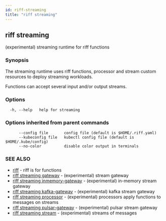 ```yaml
---
id: riff-streaming
title: "riff streaming"
---
```

## riff streaming

(experimental) streaming runtime for riff functions

### Synopsis

The streaming runtime uses riff functions, processor and stream custom resources
to deploy streaming workloads. 

Functions can accept several input and/or output streams.

### Options

```
  -h, --help   help for streaming
```

### Options inherited from parent commands

```
      --config file       config file (default is $HOME/.riff.yaml)
      --kubeconfig file   kubectl config file (default is $HOME/.kube/config)
      --no-color          disable color output in terminals
```

### SEE ALSO

* [riff](riff.md)	 - riff is for functions
* [riff streaming gateway](riff_streaming_gateway.md)	 - (experimental) stream gateway
* [riff streaming inmemory-gateway](riff_streaming_inmemory-gateway.md)	 - (experimental) in-memory stream gateway
* [riff streaming kafka-gateway](riff_streaming_kafka-gateway.md)	 - (experimental) kafka stream gateway
* [riff streaming processor](riff_streaming_processor.md)	 - (experimental) processors apply functions to messages on streams
* [riff streaming pulsar-gateway](riff_streaming_pulsar-gateway.md)	 - (experimental) pulsar stream gateway
* [riff streaming stream](riff_streaming_stream.md)	 - (experimental) streams of messages

